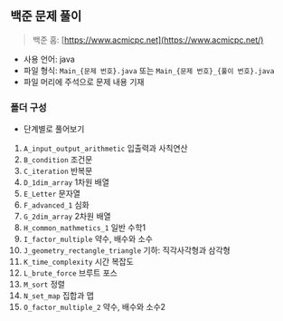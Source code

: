 ## 백준 문제 풀이
> 백준 홈: [https://www.acmicpc.net](https://www.acmicpc.net/)
- 사용 언어: java 
- 파일 형식: `Main_{문제 번호}.java` 또는 `Main_{문제 번호}_{풀이 번호}.java`
- 파일 머리에 주석으로 문제 내용 기재
 
### 폴더 구성
- 단계별로 풀어보기
1. `A_input_output_arithmetic` 입출력과 사칙연산 
2. `B_condition` 조건문
3. `C_iteration` 반복문
4. `D_1dim_array` 1차원 배열
5. `E_Letter` 문자열
6. `F_advanced_1` 심화
7. `G_2dim_array` 2차원 배열
8. `H_common_mathmetics_1` 일반 수학1
9. `I_factor_multiple` 약수, 배수와 소수
10. `J_geometry_rectangle_triangle` 기하: 직각사각형과 삼각형
11. `K_time_complexity` 시간 복잡도
12. `L_brute_force` 브루트 포스
13. `M_sort` 정렬
14. `N_set_map` 집합과 맵
15. `O_factor_multiple_2` 약수, 배수와 소수2 

